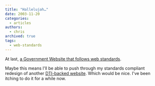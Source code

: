 ```yaml
---
title: "Hallelujah…"
date: 2003-11-20
categories:
  - articles
authors:
  - chris
archived: true
tags:
  - web-standards
---
```


At last, [a Government Website that follows web standards](https://web.archive.org/web/20041111030118/http://www.businesslink.gov.uk/bdotg/action/home "DTI Business Link Website").

Maybe this means I'll be able to push through my standards compliant redesign of another [DTI-backed website](https://web.archive.org/web/20041111030118/http://ior.rml.co.uk/ "DTI/SHARP IOR Newsletter"). Which would be nice. I've been itching to do it for a while now.
